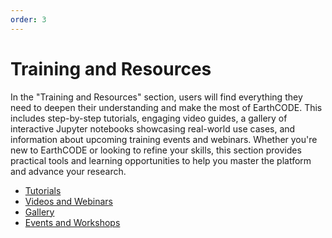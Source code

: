 ```yaml
---
order: 3
---
```

# Training and Resources

In the "Training and Resources" section, users will find everything they need to deepen their understanding and make the most of EarthCODE. This includes step-by-step tutorials, engaging video guides, a gallery of interactive Jupyter notebooks showcasing real-world use cases, and information about upcoming training events and webinars. Whether you're new to EarthCODE or looking to refine your skills, this section provides practical tools and learning opportunities to help you master the platform and advance your research.

- [Tutorials](./Tutorials%20and%20Learning%20Pathways.md)
- [Videos and Webinars](./Videos%20and%20Webinars.md)
- [Gallery](./Gallery.md)
- [Events and Workshops](./Events%20and%20Workshops.md)
